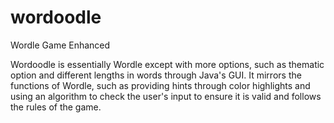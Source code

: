 # wordoodle
Wordle Game Enhanced

Wordoodle is essentially Wordle except with more options, such as thematic option and different 
lengths in words through Java's GUI. It mirrors the functions of Wordle, such as providing hints through color highlights and using an algorithm to check the user's input to ensure it is valid and 
follows the rules of the game.
